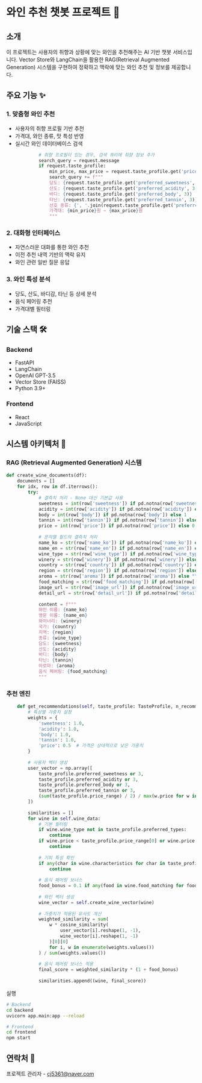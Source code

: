 

# 와인 추천 챗봇 프로젝트 🍷

## 소개
이 프로젝트는 사용자의 취향과 상황에 맞는 와인을 추천해주는 AI 기반 챗봇 서비스입니다. Vector Store와 LangChain을 활용한 RAG(Retrieval Augmented Generation) 시스템을 구현하여 정확하고 맥락에 맞는 와인 추천 및 정보를 제공합니다.

## 주요 기능 ✨

### 1. 맞춤형 와인 추천
- 사용자의 취향 프로필 기반 추천
- 가격대, 와인 종류, 맛 특성 반영
- 실시간 와인 데이터베이스 검색


```71:82:backend/app/routers/chat.py
            # 취향 프로필이 있는 경우, 검색 쿼리에 취향 정보 추가
            search_query = request.message
            if request.taste_profile:
                min_price, max_price = request.taste_profile.get('price_range', (0, 1000000))
                search_query += f"""
                당도: {request.taste_profile.get('preferred_sweetness', 3)}
                산도: {request.taste_profile.get('preferred_acidity', 3)}
                바디: {request.taste_profile.get('preferred_body', 3)}
                타닌: {request.taste_profile.get('preferred_tannin', 3)}
                선호 종류: {', '.join(request.taste_profile.get('preferred_types', []))}
                가격대: {min_price}원 ~ {max_price}원
                """
```


### 2. 대화형 인터페이스
- 자연스러운 대화를 통한 와인 추천
- 이전 추천 내역 기반의 맥락 유지
- 와인 관련 일반 질문 응답

### 3. 와인 특성 분석
- 당도, 산도, 바디감, 타닌 등 상세 분석
- 음식 페어링 추천
- 가격대별 필터링

## 기술 스택 🛠

### Backend
- FastAPI
- LangChain
- OpenAI GPT-3.5
- Vector Store (FAISS)
- Python 3.9+

### Frontend
- React
- JavaScript
## 시스템 아키텍처 📐

### RAG (Retrieval Augmented Generation) 시스템

```43:79:backend/app/vector_store.py
def create_wine_documents(df):
    documents = []
    for idx, row in df.iterrows():
        try:
            # 결측치 처리 - None 대신 기본값 사용
            sweetness = int(row['sweetness']) if pd.notna(row['sweetness']) else 1
            acidity = int(row['acidity']) if pd.notna(row['acidity']) else 1
            body = int(row['body']) if pd.notna(row['body']) else 1
            tannin = int(row['tannin']) if pd.notna(row['tannin']) else 1
            price = int(row['price']) if pd.notna(row['price']) else 0
            
            # 문자열 필드의 결측치 처리
            name_ko = str(row['name_ko']) if pd.notna(row['name_ko']) else ""
            name_en = str(row['name_en']) if pd.notna(row['name_en']) else ""
            wine_type = str(row['wine_type']) if pd.notna(row['wine_type']) else ""
            winery = str(row['winery']) if pd.notna(row['winery']) else ""
            country = str(row['country']) if pd.notna(row['country']) else ""
            region = str(row['region']) if pd.notna(row['region']) else ""
            aroma = str(row['aroma']) if pd.notna(row['aroma']) else ""
            food_matching = str(row['food_matching']) if pd.notna(row['food_matching']) else ""
            image_url = str(row['image_url']) if pd.notna(row['image_url']) else ""
            detail_url = str(row['detail_url']) if pd.notna(row['detail_url']) else ""
            
            content = f"""
            와인 이름: {name_ko}
            영문 이름: {name_en}
            와이너리: {winery}
            국가: {country}
            지역: {region}
            종류: {wine_type}
            당도: {sweetness}
            산도: {acidity}
            바디: {body}
            타닌: {tannin}
            아로마: {aroma}
            음식 페어링: {food_matching}
            """
```


### 추천 엔진

```18:67:backend/app/recommendation/engine.py
    def get_recommendations(self, taste_profile: TasteProfile, n_recommendations=2):
        # 특성별 가중치 설정
        weights = {
            'sweetness': 1.0,
            'acidity': 1.0,
            'body': 1.0,
            'tannin': 1.0,
            'price': 0.5  # 가격은 상대적으로 낮은 가중치
        }
        
        # 사용자 벡터 생성
        user_vector = np.array([
            taste_profile.preferred_sweetness or 3,
            taste_profile.preferred_acidity or 3,
            taste_profile.preferred_body or 3,
            taste_profile.preferred_tannin or 3,
            (sum(taste_profile.price_range) / 2) / max(w.price for w in self.wine_data)  # 상대적 가격 정규화
        ])
        
        similarities = []
        for wine in self.wine_data:
            # 기본 필터링
            if wine.wine_type not in taste_profile.preferred_types:
                continue
            if wine.price < taste_profile.price_range[0] or wine.price > taste_profile.price_range[1]:
                continue
                
            # 기피 특성 확인
            if any(char in wine.characteristics for char in taste_profile.disliked_characteristics):
                continue
                
            # 음식 페어링 보너스
            food_bonus = 0.1 if any(food in wine.food_matching for food in taste_profile.preferred_foods) else 0
            
            # 와인 벡터 생성
            wine_vector = self.create_wine_vector(wine)
            
            # 가중치가 적용된 유사도 계산
            weighted_similarity = sum(
                w * cosine_similarity(
                    user_vector[i].reshape(1, -1), 
                    wine_vector[i].reshape(1, -1)
                )[0][0] 
                for i, w in enumerate(weights.values())
            ) / sum(weights.values())
            
            # 음식 페어링 보너스 적용
            final_score = weighted_similarity * (1 + food_bonus)
            
            similarities.append((wine, final_score))
```

실행
```bash
# Backend
cd backend
uvicorn app.main:app --reload

# Frontend
cd frontend
npm start
```




## 연락처 📧
프로젝트 관리자 - [cj5361@naver.com](mailto:cj5361@naver.com)
